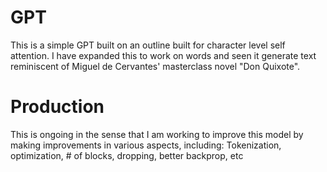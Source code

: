 # GPT
This is a simple GPT built on an outline built for character level self attention. I have expanded this to work on words and seen it generate text reminiscent of Miguel de Cervantes' masterclass novel "Don Quixote".
# Production
This is ongoing in the sense that I am working to improve this model by making improvements in various aspects, including: Tokenization, optimization, # of blocks, dropping, better backprop, etc
